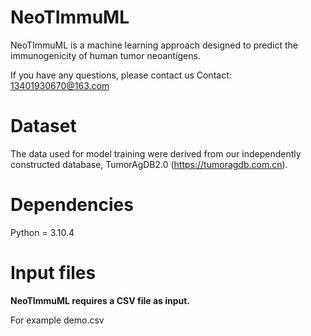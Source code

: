 # NeoTImmuML

   NeoTImmuML is a machine learning approach designed to predict the immunogenicity of human tumor neoantigens.
   
   If you have any questions, please contact us Contact: 13401930670@163.com

# Dataset

The data used for model training were derived from our independently constructed database, TumorAgDB2.0 (https://tumoragdb.com.cn).

# Dependencies

Python = 3.10.4

# Input files

**NeoTImmuML requires a CSV file as input.**

For example demo.csv
    
      


